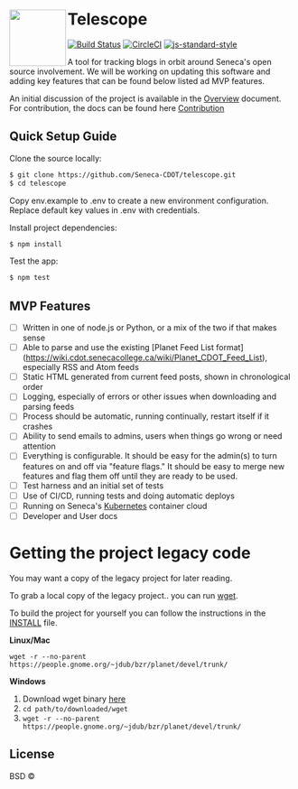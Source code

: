 # Telescope <img align="left" width="100" height="100" src=https://github.com/brucremo/telescope/blob/master/images/telescope-logo.png>
[![Build Status](https://travis-ci.org/Seneca-CDOT/telescope.svg?branch=master)](https://travis-ci.org/Seneca-CDOT/telescope)
[![CircleCI](https://circleci.com/gh/Seneca-CDOT/telescope.svg?style=svg)](https://circleci.com/gh/Seneca-CDOT/telescope)
[![js-standard-style](https://img.shields.io/badge/code%20style-standard-brightgreen.svg?style=flat)](https://github.com/feross/standard)

A tool for tracking blogs in orbit around Seneca's open source involvement. We will be working on updating this software and adding key features that can be found below listed ad MVP features.

An initial discussion of the project is available in the [Overview](docs/overview.md) document.
For contribution, the docs can be found here [Contribution](docs/CONTRIBUTING.md) 



## Quick Setup Guide

Clone the source locally:

```sh
$ git clone https://github.com/Seneca-CDOT/telescope.git
$ cd telescope
```
Copy env.example to .env to create a new environment configuration.
Replace default key values in .env with credentials.

Install project dependencies:

```sh
$ npm install
```
Test the app:

```sh
$ npm test
```

## MVP Features

- [ ] Written in one of node.js or Python, or a mix of the two if that makes sense
- [ ] Able to parse and use the existing [Planet Feed List format]  (https://wiki.cdot.senecacollege.ca/wiki/Planet_CDOT_Feed_List), especially RSS and Atom feeds
- [ ] Static HTML generated from current feed posts, shown in chronological order
- [ ] Logging, especially of errors or other issues when downloading and parsing feeds
- [ ] Process should be automatic, running continually, restart itself if it crashes
- [ ] Ability to send emails to admins, users when things go wrong or need attention
- [ ] Everything is configurable.  It should be easy for the admin(s) to turn features on and off via "feature flags."  It should be easy to merge new features and flag them off until they are ready to be used.
- [ ] Test harness and an initial set of tests
- [ ] Use of CI/CD, running tests and doing automatic deploys
- [ ] Running on Seneca's [Kubernetes](https://kubernetes.io/) container cloud
- [ ] Developer and User docs

# Getting the project legacy code

You may want a copy of the legacy project for later reading.

To grab a local copy of the legacy project.. you can run [wget](https://www.gnu.org/software/wget/).

To build the project for yourself you can follow the instructions in the [INSTALL](https://people.gnome.org/~jdub/bzr/planet/devel/trunk/INSTALL) file.

__Linux/Mac__
```
wget -r --no-parent https://people.gnome.org/~jdub/bzr/planet/devel/trunk/
```

__Windows__
1. Download wget binary [here](http://wget.addictivecode.org/FrequentlyAskedQuestions.html#download)
2. ```cd path/to/downloaded/wget```
3. ```wget -r --no-parent https://people.gnome.org/~jdub/bzr/planet/devel/trunk/```

## License

BSD © 